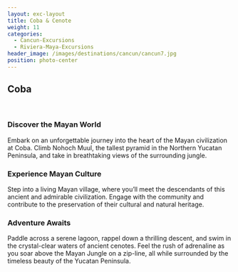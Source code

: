 ```yaml
---
layout: exc-layout
title: Coba & Cenote
weight: 11
categories:
  - Cancun-Excursions
  - Riviera-Maya-Excursions
header_image: /images/destinations/cancun/cancun7.jpg
position: photo-center
---
```

## Coba  
&nbsp;  

### Discover the Mayan World

Embark on an unforgettable journey into the heart of the Mayan civilization at Coba. Climb Nohoch Muul, the tallest pyramid in the Northern Yucatan Peninsula, and take in breathtaking views of the surrounding jungle.  

### Experience Mayan Culture

Step into a living Mayan village, where you’ll meet the descendants of this ancient and admirable civilization. Engage with the community and contribute to the preservation of their cultural and natural heritage.  

### Adventure Awaits

Paddle across a serene lagoon, rappel down a thrilling descent, and swim in the crystal-clear waters of ancient cenotes. Feel the rush of adrenaline as you soar above the Mayan Jungle on a zip-line, all while surrounded by the timeless beauty of the Yucatan Peninsula.
